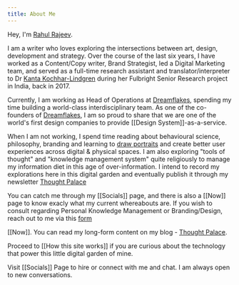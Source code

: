 ```yaml
---
title: About Me
---
```


Hey, I'm  [Rahul Rajeev](https://.rahulrajeev.net/).  

I am a writer who loves exploring the intersections between art, design, development and strategy. Over the course of the last six years, I have worked as a Content/Copy writer, Brand Strategist, led a Digital Marketing team, and served as a full-time research assistant and translator/interpreter to Dr [Kanta Kochhar-Lindgren](https://www.linkedin.com/in/kanta-kochhar-lindgren-19495943/) during her Fulbright Senior Research project in India, back in 2017. 

Currently, I am working as Head of Operations at [Dreamflakes](https://dreamflakes.io), spending my time building a world-class interdisciplinary team. As one of the co-founders of [Dreamflakes](https://dreamflakes.io), I am so proud to share that we are one of the world's first design companies to provide [[Design System]]-as-a-service.

When I am not working, I spend time reading about behavioural science, philosophy, branding and learning to [draw portraits](https://www.instagram.com/rdrawsstuff/) and create better user experiences across digital & physical spaces. I am also exploring "tools of thought" and "knowledge management system" quite religiously to manage my information diet in this age of over-information. I intend to record my explorations here in this digital garden and eventually publish it through my newsletter [Thought Palace](https://blog.rahulrajeev.net/#/portal/signup)

You can catch me through my [[Socials]] page, and there is also a [[Now]] page to know exacly what my current whereabouts are. If you wish to consult regarding Personal Knowledge Management or Branding/Design, reach out to me via this [form](https://www.dreamflakes.io/contact)

[[Now]]. You can read my long-form content on my blog - [Thought Palace](https://blog.rahulrajeev.net).

Proceed to [[How this site works]] if you are curious about the technology that power this little digital garden of mine.

Visit [[Socials]] Page to hire or connect with me and chat. I am always open to new conversations.
  
